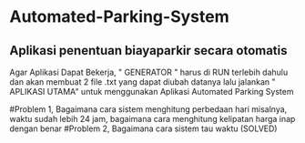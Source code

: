 # Automated-Parking-System
## Aplikasi penentuan biayaparkir secara otomatis
Agar Aplikasi Dapat Bekerja, " GENERATOR " harus di RUN terlebih dahulu dan akan membuat 2 file .txt yang dapat diubah datanya
lalu jalankan " APLIKASI UTAMA" untuk menggunakan Aplikasi Automated Parking System

#Problem 1, Bagaimana cara sistem menghitung perbedaan hari misalnya, waktu sudah lebih 24 jam, bagaimana cara menghitung kelipatan harga inap dengan benar
#Problem 2, Bagaimana cara sistem tau waktu (SOLVED)
